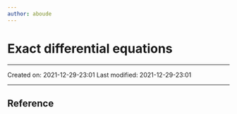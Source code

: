 ```yaml
---
author: aboude
---
```

# Exact differential equations
___

Created on: 2021-12-29-23:01
Last modified: 2021-12-29-23:01

___

## Reference